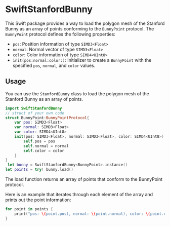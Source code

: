 # SwiftStanfordBunny

This Swift package provides a way to load the polygon mesh of the Stanford Bunny as an array of points conforming to the `BunnyPoint` protocol. The `BunnyPoint` protocol defines the following properties:

- `pos`: Position information of type `SIMD3<Float>`
- `normal`: Normal vector of type `SIMD3<Float>`
- `color`: Color information of type `SIMD4<UInt8>`
- `init(pos:normal:color:)`: Initializer to create a `BunnyPoint` with the specified `pos`, `normal`, and `color` values.

## Usage

You can use the `StanfordBunny` class to load the polygon mesh of the Stanford Bunny as an array of points.

```swift
import SwiftStanfordBunny
// struct of your own code
struct BunnyPoint:BunnyPointProtocol{
    var pos: SIMD3<Float>
    var normal: SIMD3<Float>
    var color: SIMD4<UInt8>
    init(pos: SIMD3<Float>, normal: SIMD3<Float>, color: SIMD4<UInt8>) {
        self.pos = pos
        self.normal = normal
        self.color = color
    }
}
 let bunny = SwiftStanfordBunny<BunnyPoint>.instance()
let points = try! bunny.load()
```

The load function returns an array of points that conform to the BunnyPoint protocol.

Here is an example that iterates through each element of the array and prints out the point information:

```swift
for point in points {
    print("pos: \(point.pos), normal: \(point.normal), color: \(point.color)")
}
```